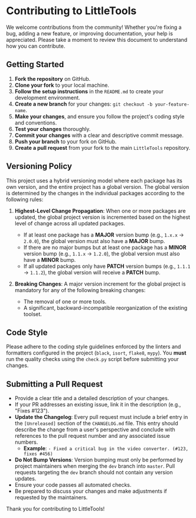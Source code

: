 # Contributing to LittleTools

We welcome contributions from the community! Whether you're fixing a bug, adding a new feature, or improving documentation, your help is appreciated. Please take a moment to review this document to understand how you can contribute.

## Getting Started

1.  **Fork the repository** on GitHub.
2.  **Clone your fork** to your local machine.
3.  **Follow the setup instructions** in the `README.md` to create your development environment.
4.  **Create a new branch** for your changes: `git checkout -b your-feature-name`.
5.  **Make your changes**, and ensure you follow the project's coding style and conventions.
6.  **Test your changes** thoroughly.
7.  **Commit your changes** with a clear and descriptive commit message.
8.  **Push your branch** to your fork on GitHub.
9.  **Create a pull request** from your fork to the main `LittleTools` repository.

## Versioning Policy

This project uses a hybrid versioning model where each package has its own version, and the entire project has a global version. The global version is determined by the changes in the individual packages according to the following rules:

1.  **Highest-Level Change Propagation**: When one or more packages are updated, the global project version is incremented based on the highest level of change across all updated packages.

    -   If at least one package has a **MAJOR** version bump (e.g., `1.x.x` -> `2.0.0`), the global version must also have a **MAJOR** bump.
    -   If there are no major bumps but at least one package has a **MINOR** version bump (e.g., `1.1.x` -> `1.2.0`), the global version must also have a **MINOR** bump.
    -   If all updated packages only have **PATCH** version bumps (e.g., `1.1.1` -> `1.1.2`), the global version will receive a **PATCH** bump.

2.  **Breaking Changes**: A major version increment for the global project is mandatory for any of the following breaking changes:
    -   The removal of one or more tools.
    -   A significant, backward-incompatible reorganization of the existing toolset.

## Code Style

Please adhere to the coding style guidelines enforced by the linters and formatters configured in the project (`black`, `isort`, `flake8`, `mypy`). You **must** run the quality checks using the `check.py` script before submitting your changes.

## Submitting a Pull Request

-   Provide a clear title and a detailed description of your changes.
-   If your PR addresses an existing issue, link it in the description (e.g., "Fixes #123").
-   **Update the Changelog**: Every pull request must include a brief entry in the `[Unreleased]` section of the `CHANGELOG.md` file. This entry should describe the change from a user's perspective and conclude with references to the pull request number and any associated issue numbers.
    -   **Example**: `- Fixed a critical bug in the video converter. (#123, fixes #456)`
-   **Do Not Bump Versions**: Version bumping must only be performed by project maintainers when merging the `dev` branch into `master`. Pull requests targeting the `dev` branch should not contain any version updates.
-   Ensure your code passes all automated checks.
-   Be prepared to discuss your changes and make adjustments if requested by the maintainers.

Thank you for contributing to LittleTools!
